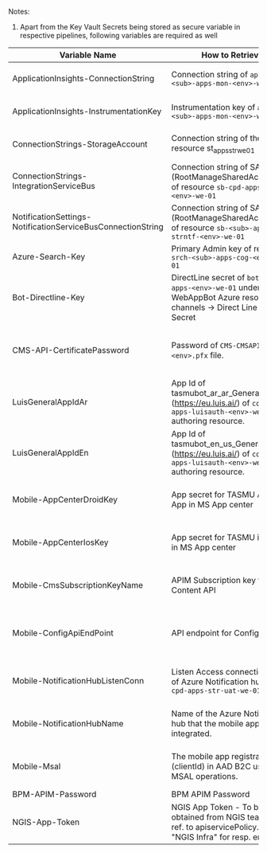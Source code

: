 Notes:
1. Apart from the Key Vault Secrets being stored as secure variable in respective pipelines, following variables are required as well

|Variable Name| How to Retrieve | Example (UAT)| Type| Pipelines Using |
|--|--|--|--|--|
|ApplicationInsights-ConnectionString| Connection string of `appi-<sub>-apps-mon-<env>-we-01` |Eg. `InstrumentationKey=984ca526-2038-4d9d-b0cf-653706512c58`|Plain Text|CD-PlatformApis-Release|
|ApplicationInsights-InstrumentationKey| Instrumentation key of `appi-<sub>-apps-mon-<env>-we-01` |Eg. `984ca526-2038-4d9d-b0cf-653706512c58`|Plain Text|CD-PlatformApis-Release|
|ConnectionStrings-StorageAccount|Connection string of the resource st<sub>appsstr<env>we01|Eg. `DefaultEndpointsProtocol=https;AccountName=stcpdappsstruatwe01;AccountKey=<key>;EndpointSuffix=core.windows.net`|Secure|CD-PlatformApis-Release|
|ConnectionStrings-IntegrationServiceBus| Connection string of SAS policy (RootManageSharedAccessKey) of resource `sb-cpd-apps-int-<env>-we-01` |Eg. `Endpoint=sb://sb-cpd-apps-int-uat-we-01.servicebus.windows.net/;SharedAccessKeyName=RootManageSharedAccessKey;SharedAccessKey=<key>` |Secure|CD-PlatformApis-Release|
|NotificationSettings-NotificationServiceBusConnectionString|Connection string of SAS policy (RootManageSharedAccessKey) of resource `sb-<sub>-apps-strntf-<env>-we-01` | Eg. `Endpoint=sb://sb-cpd-apps-strntf-uat-we-01.servicebus.windows.net/;SharedAccessKeyName=RootManageSharedAccessKey;SharedAccessKey=<key>` | Secure|CD-PlatformApis-Release|
|Azure-Search-Key|Primary Admin key of resource `srch-<sub>-apps-cog-<env>-we-01`||Secure|CI-APIMConfig-Master-Build|
|Bot-Directline-Key| DirectLine secret of `bot-<sub>-apps-<env>-we-01` under WebAppBot Azure resource -> channels -> Direct Line -> Secret||Secure|CI-APIMConfig-Master-Build|
|CMS-API-CertificatePassword|Password of `CMS-CMSAPI-<env>.pfx` file.||Secure|CI-KeyVault-Master-Build, CD-KeyVaultSecrets-Master-Release|
|LuisGeneralAppIdAr| App Id of tasmubot_ar_ar_General at (https://eu.luis.ai/) of `cog-<sub>-apps-luisauth-<env>-we-01` authoring resource.|Eg. `5ce7a761-1f56-4ca7-b77a-8a69f6703b27`|Plain Text| CD-Bot-Release-Master |
|LuisGeneralAppIdEn| App Id of tasmubot_en_us_General at (https://eu.luis.ai/) of `cog-<sub>-apps-luisauth-<env>-we-01` authoring resource. |Eg. `2015bee4-e5ce-45ae-9aba-234861ca005d`|Plain Text| CD-Bot-Release-Master |
|Mobile-AppCenterDroidKey|App secret for TASMU Android App in MS App center  |Eg. `cb8b60ea-3a62-4bfc-9061-5fe61d915025`|Plain Text|CI-MobileApps-Android-Build, CI-MobileApps-iOS-Build|
|Mobile-AppCenterIosKey| App secret for TASMU iOS App in MS App center |Eg. `62ee3511-08ae-4fd8-9cd4-46d15ee42f1a`|Plain Text|CI-MobileApps-Android-Build, CI-MobileApps-iOS-Build|
|Mobile-CmsSubscriptionKeyName| APIM Subscription key for CMS Content API ||Secure|CI-MobileApps-Android-Build, CI-MobileApps-iOS-Build|
|Mobile-ConfigApiEndPoint| API endpoint for Config API |Eg. `https://api.uat.sqcp.qa/config`||Plain TextCI-MobileApps-Android-Build, CI-MobileApps-iOS-Build|
|Mobile-NotificationHubListenConn| Listen Access connection string of Azure Notification hub `ntfns-cpd-apps-str-uat-we-01` ||Secure|CI-MobileApps-Android-Build, CI-MobileApps-iOS-Build|
|Mobile-NotificationHubName| Name of the Azure Notification hub that the mobile app integrated. |Eg. `ntf-cpd-apps-str-uat-we-01`|Plain Text|CI-MobileApps-Android-Build, CI-MobileApps-iOS-Build|
|Mobile-Msal| The mobile app registration id (clientId) in AAD B2C used for MSAL operations. |Eg. `msalg-u-i-d`|Plain Text|CI-MobileApps-Android-Build, CI-MobileApps-iOS-Build|
|BPM-APIM-Password| BPM APIM Password |
|NGIS-App-Token| NGIS App Token - To be obtained from NGIS team. Initial ref. to apiservicePolicy.xml in "NGIS Infra" for resp. env.||
